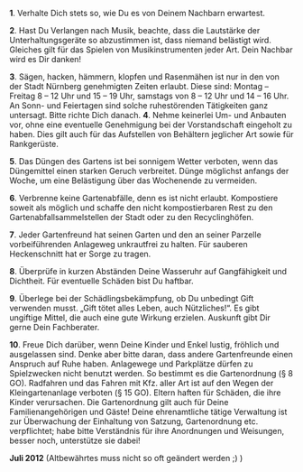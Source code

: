 **1**. Verhalte Dich stets so, wie Du es von Deinem Nachbarn erwartest.

**2**. Hast Du Verlangen nach Musik, beachte, dass die Lautstärke der Unterhaltungsgeräte so abzustimmen ist, dass niemand belästigt wird. Gleiches gilt für das Spielen
von Musikinstrumenten jeder Art. Dein Nachbar wird es Dir danken!

**3**. Sägen, hacken, hämmern, klopfen und Rasenmähen ist nur in den von der Stadt
Nürnberg genehmigten Zeiten erlaubt. Diese sind: Montag – Freitag 8 – 12 Uhr und
15 – 19 Uhr, samstags von 8 – 12 Uhr und 14 – 16 Uhr. An Sonn- und Feiertagen
sind solche ruhestörenden Tätigkeiten ganz untersagt. Bitte richte Dich danach.
**4**. Nehme keinerlei Um- und Anbauten vor, ohne eine eventuelle Genehmigung bei der
Vorstandschaft eingeholt zu haben. Dies gilt auch für das Aufstellen von Behältern
jeglicher Art sowie für Rankgerüste.

**5**. Das Düngen des Gartens ist bei sonnigem Wetter verboten, wenn das Düngemittel
einen starken Geruch verbreitet. Dünge möglichst anfangs der Woche, um eine
Belästigung über das Wochenende zu vermeiden.

**6**. Verbrenne keine Gartenabfälle, denn es ist nicht erlaubt. Kompostiere soweit als
möglich und schaffe den nicht kompostierbaren Rest zu den
Gartenabfallsammelstellen der Stadt oder zu den Recyclinghöfen.

**7**. Jeder Gartenfreund hat seinen Garten und den an seiner Parzelle vorbeiführenden
Anlageweg unkrautfrei zu halten. Für sauberen Heckenschnitt hat er Sorge zu tragen.

**8**. Überprüfe in kurzen Abständen Deine Wasseruhr auf Gangfähigkeit und Dichtheit.
Für eventuelle Schäden bist Du haftbar.

**9**. Überlege bei der Schädlingsbekämpfung, ob Du unbedingt Gift verwenden musst.
„Gift tötet alles Leben, auch Nützliches!“. Es gibt ungiftige Mittel, die auch eine gute
Wirkung erzielen. Auskunft gibt Dir gerne Dein Fachberater.

**10**. Freue Dich darüber, wenn Deine Kinder und Enkel lustig, fröhlich und ausgelassen
sind. Denke aber bitte daran, dass andere Gartenfreunde einen Anspruch auf Ruhe
haben. Anlagewege und Parkplätze dürfen zu Spielzwecken nicht benutzt werden. So
bestimmt es die Gartenordnung (§ 8 GO). Radfahren und das Fahren mit Kfz. aller
Art ist auf den Wegen der Kleingartenanlage verboten (§ 15 GO). Eltern haften für
Schäden, die ihre Kinder verursachen. Die Gartenordnung gilt auch für Deine
Familienangehörigen und Gäste!
Deine ehrenamtliche tätige Verwaltung ist zur Überwachung der Einhaltung von Satzung,
Gartenordnung etc. verpflichtet; habe bitte Verständnis für ihre Anordnungen und
Weisungen, besser noch, unterstütze sie dabei!

**Juli 2012** (Altbewährtes muss nicht so oft geändert werden ;) ) 